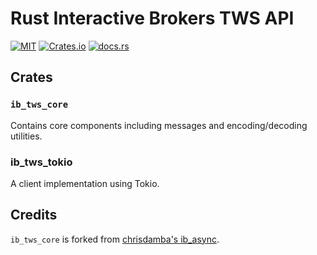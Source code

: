 # Rust Interactive Brokers TWS API
[![MIT](https://img.shields.io/crates/l/ib_tws_core?style=for-the-badge)](https://choosealicense.com/licenses/mit/) [![Crates.io](https://img.shields.io/crates/v/ib_tws_core?style=for-the-badge)](https://crates.io/crates/ib_tws_core) [![docs.rs](https://img.shields.io/badge/docs.rs-ib_tws_core-rs?style=for-the-badge)](https://docs.rs/ib_tws_core)

## Crates
### `ib_tws_core`
Contains core components including messages and encoding/decoding utilities.

### ib_tws_tokio
A client implementation using Tokio.

## Credits
`ib_tws_core` is forked from [chrisdamba's ib_async](https://github.com/chrisdamba/ib_async).
